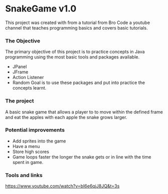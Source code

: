 # SnakeGame v1.0
This project was created with from a tutorial from Bro Code a youtube channel that teaches programming basics and covers basic tutorials.

### The Objective
The primary objective of this project is to practice concepts in Java programming using the most basic tools and packages available.
- JPanel
- JFrame
- Action Listener
- Random
Goal is to use these packages and put into practice the concepts learnt.

### The project
A basic snake game that allows a player to to move within the defined frame and eat the apples with each apple the snake grows larger.

### Potential improvements
- Add sprites into the game
- Have a menu
- Store high scores
- Game loops faster the longer the snake gets or in line with the time spent in game.

### Tools and links
https://www.youtube.com/watch?v=bI6e6qjJ8JQ&t=3s
